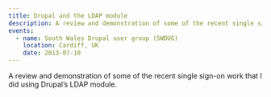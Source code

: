 ```yaml
---
title: Drupal and the LDAP module
description: A review and demonstration of some of the recent single sign-on work that I did using Drupal’s LDAP module.
events:
  - name: South Wales Drupal user group (SWDUG)
    location: Cardiff, UK
    date: 2013-07-10
---
```


A review and demonstration of some of the recent single sign-on work that I did using Drupal’s LDAP module.
